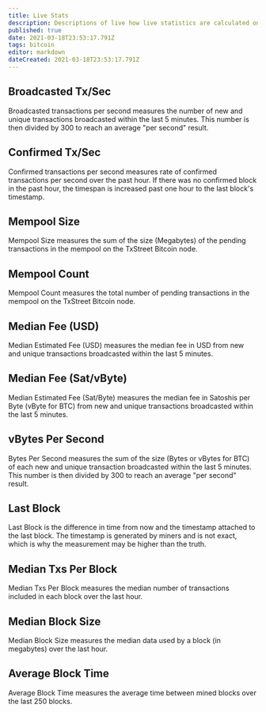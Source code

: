 ```yaml
---
title: Live Stats
description: Descriptions of live how live statistics are calculated on TxStreet.
published: true
date: 2021-03-18T23:53:17.791Z
tags: bitcoin
editor: markdown
dateCreated: 2021-03-18T23:53:17.791Z
---
```


## Broadcasted Tx/Sec

Broadcasted transactions per second measures the number of new and unique transactions broadcasted within the last 5 minutes. This number is then divided by 300 to reach an average "per second" result.

## Confirmed Tx/Sec

Confirmed transactions per second measures rate of confirmed transactions per second over the past hour. If there was no confirmed block in the past hour, the timespan is increased past one hour to the last block's timestamp.

## Mempool Size

Mempool Size measures the sum of the size (Megabytes) of the pending transactions in the mempool on the TxStreet Bitcoin node.

## Mempool Count

Mempool Count measures the total number of pending transactions in the mempool on the TxStreet Bitcoin node.

## Median Fee (USD)

Median Estimated Fee (USD) measures the median fee in USD from new and unique transactions broadcasted within the last 5 minutes.

## Median Fee (Sat/vByte)

Median Estimated Fee (Sat/Byte) measures the median fee in Satoshis per Byte (vByte for BTC) from new and unique transactions broadcasted within the last 5 minutes.

## vBytes Per Second

Bytes Per Second measures the sum of the size (Bytes or vBytes for BTC) of each new and unique transaction broadcasted within the last 5 minutes. This number is then divided by 300 to reach an average "per second" result.

## Last Block

Last Block is the difference in time from now and the timestamp attached to the last block. The timestamp is generated by miners and is not exact, which is why the measurement may be higher than the truth.

## Median Txs Per Block

Median Txs Per Block measures the median number of transactions included in each block over the last hour.

## Median Block Size

Median Block Size measures the median data used by a block (in megabytes) over the last hour.

## Average Block Time

Average Block Time measures the average time between mined blocks over the last 250 blocks.